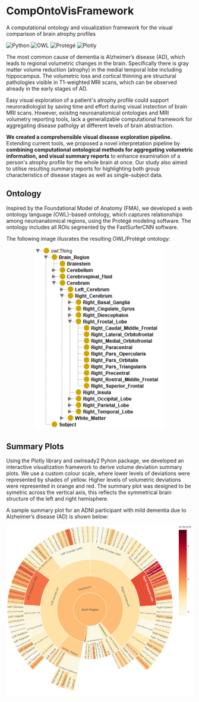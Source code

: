 # CompOntoVisFramework
A computational ontology and visualization framework for the visual comparison of brain atrophy profiles

![Python](https://img.shields.io/badge/Python-v3.7-green)
![OWL](https://img.shields.io/badge/OWL-v2-orange)
![Protégé](https://img.shields.io/badge/Protégé-v5.6.1-red)
![Plotly](https://img.shields.io/badge/Plotly-v2.24.1-blue)

The most common cause of dementia is Alzheimer’s disease (AD), which leads to regional volumetric changes in the brain. Specifically there is gray matter volume reduction (atrophy) in the medial temporal lobe including hippocampus. 
The volumetric loss and cortical thinning are structural pathologies visible in T1-weighted MRI scans, which can be observed already in the early stages of AD.

Easy visual exploration of a patient's atrophy profile could support neuroradiologist by saving time and effort during visual instection of brain MRI scans. 
However, exisitng neuroanatomical ontologies and MRI volumetry reporting tools, lack a generalizable computational framework for aggregating disease patholgy at different levels of brain abstraction.

**We created a comprehensible visual disease exploration pipeline.** 
Extending current tools, we proposed a novel interpretation pipeline by **combining computational ontological methods for aggregating volumetric information, 
and visual summary reports** to enhance examination of a person's atrophy profile for the whole brain at once. 
Our study also aimed to utilise resulting summary reports for highlighting both group characteristics of disease stages as well as single-subject data.

## Ontology
Inspired by the Foundational Model of Anatomy (FMA), we developed a web ontology language (OWL)-based ontology, 
which captures relationships among neuroanatomical regions, using the Protégé modeling software. The ontology includes all ROIs segmented by the FastSurferCNN software.

The following image illusrates the resulting OWL/Protégé ontology:
<p align="center">
  <img src="/Images/0000-Fig1-b.png" width="348">
</p>
<![OWL/Protégé ontology](/Images/0000-Fig1-b.png)>

## Summary Plots
Using the Plotly library and owlready2 Pyhon package, we developed an interactive visualization framework to derive volume deviation summary plots. 
We use a custom colour scale, where lower levels of deviations were represented by shades of yellow. 
Higher levels of volumetric deviations were represented in orange and red. 
The summary plot was designed to be symetric across the vertical axis, this reflects the symmetrical brain structure of the left and right hemisphere.

A sample summary plot for an ADNI participant with mild dementia due to Alzheimer’s disease (AD) is shown below:
<p align="center">
  <img src="/Images/0000-Fig3-a.png" width="548">
</p>
<![Summary Plot](/Images/0000-Fig3-a.png)>
